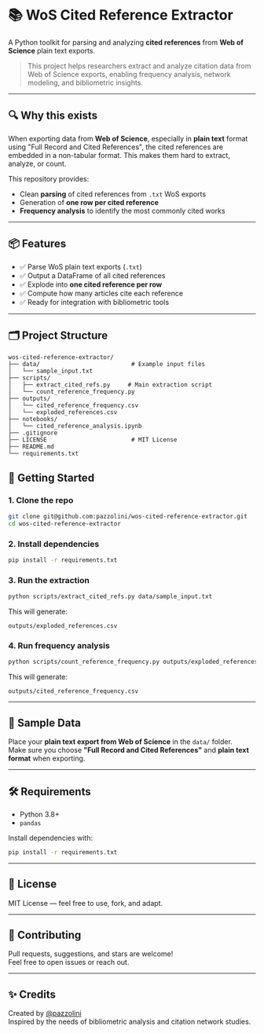 # 📚 WoS Cited Reference Extractor

A Python toolkit for parsing and analyzing **cited references** from **Web of Science** plain text exports.

> This project helps researchers extract and analyze citation data from Web of Science exports, enabling frequency analysis, network modeling, and bibliometric insights.

---

## 🔍 Why this exists

When exporting data from **Web of Science**, especially in **plain text** format using "Full Record and Cited References", the cited references are embedded in a non-tabular format. This makes them hard to extract, analyze, or count.

This repository provides:
- Clean **parsing** of cited references from `.txt` WoS exports
- Generation of **one row per cited reference**
- **Frequency analysis** to identify the most commonly cited works

---

## 📦 Features

- ✅ Parse WoS plain text exports (`.txt`)
- ✅ Output a DataFrame of all cited references
- ✅ Explode into **one cited reference per row**
- ✅ Compute how many articles cite each reference
- ✅ Ready for integration with bibliometric tools

---

## 🗂️ Project Structure

```text
wos-cited-reference-extractor/
├── data/                          # Example input files
│   └── sample_input.txt
├── scripts/
│   ├── extract_cited_refs.py     # Main extraction script
│   └── count_reference_frequency.py
├── outputs/
│   └── cited_reference_frequency.csv
│   └── exploded_references.csv
├── notebooks/
│   └── cited_reference_analysis.ipynb 
├── .gitignore
├── LICENSE                        # MIT License
├── README.md
└── requirements.txt
```

## 🚀 Getting Started

### 1. Clone the repo

```bash
git clone git@github.com:pazzolini/wos-cited-reference-extractor.git
cd wos-cited-reference-extractor
```

### 2. Install dependencies

```bash
pip install -r requirements.txt
```

### 3. Run the extraction

```bash
python scripts/extract_cited_refs.py data/sample_input.txt
```

This will generate:

```
outputs/exploded_references.csv
```

### 4. Run frequency analysis

```bash
python scripts/count_reference_frequency.py outputs/exploded_references.csv
```

This will generate:

```
outputs/cited_reference_frequency.csv
```

---



## 🧪 Sample Data

Place your **plain text export from Web of Science** in the `data/` folder.  
Make sure you choose **"Full Record and Cited References"** and **plain text format** when exporting.

---

## 🛠️ Requirements

- Python 3.8+
- `pandas`

Install dependencies with:

```bash
pip install -r requirements.txt
```

---

## 📜 License

MIT License — feel free to use, fork, and adapt.

---

## 🤝 Contributing

Pull requests, suggestions, and stars are welcome!  
Feel free to open issues or reach out.

---

## ✨ Credits

Created by [@pazzolini](https://github.com/pazzolini)  
Inspired by the needs of bibliometric analysis and citation network studies.